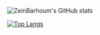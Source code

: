 ![ZeinBarhoum's GitHub stats](https://readme-stats-qxbk0lcrl-zeinbarhoum.vercel.app/api?username=ZeinBarhoum&show_icons=true&theme=cobalt)

[![Top Langs](https://readme-stats-qxbk0lcrl-zeinbarhoum.vercel.app/api/top-langs/?username=ZeinBarhoum&exclude_repo=Underwater-Glider&layout=donut)](https://github.com/ZeinBarhoum/github-readme-stats)


